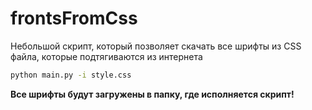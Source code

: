 # frontsFromCss
Небольшой скрипт, который позволяет скачать все шрифты из CSS файла, которые подтягиваются из интернета

```bash
python main.py -i style.css
```

**Все шрифты будут загружены в папку, где исполняется скрипт!**
